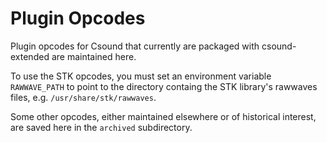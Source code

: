# Plugin Opcodes

Plugin opcodes for Csound that currently are packaged with csound-extended are 
maintained here.

To use the STK opcodes, you must set an environment variable `RAWWAVE_PATH` to 
point to the directory containg the STK library's rawwaves files, e.g.
`/usr/share/stk/rawwaves`.

Some other opcodes, either maintained elsewhere or of historical interest, are 
saved here in the `archived` subdirectory.

